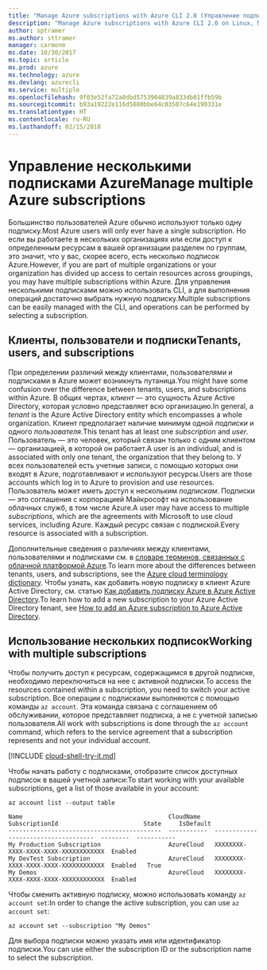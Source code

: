 ```yaml
---
title: "Manage Azure subscriptions with Azure CLI 2.0 (Управление подписками Azure с помощью Azure CLI 2.0)"
description: "Manage Azure subscriptions with Azure CLI 2.0 on Linux, Mac, or Windows (Управление подписками Azure с помощью Azure CLI 2.0 на платформах Windows, Mac или Linux)."
author: sptramer
ms.author: sttramer
manager: carmonm
ms.date: 10/30/2017
ms.topic: article
ms.prod: azure
ms.technology: azure
ms.devlang: azurecli
ms.service: multiple
ms.openlocfilehash: 9f03e52fa72a8dbd5753904839a833db01ffb59b
ms.sourcegitcommit: b93a19222e116d5880bbe64c03507c64e190331e
ms.translationtype: HT
ms.contentlocale: ru-RU
ms.lasthandoff: 02/15/2018
---
```

# <a name="manage-multiple-azure-subscriptions"></a><span data-ttu-id="a11a4-103">Управление несколькими подписками Azure</span><span class="sxs-lookup"><span data-stu-id="a11a4-103">Manage multiple Azure subscriptions</span></span>

<span data-ttu-id="a11a4-104">Большинство пользователей Azure обычно используют только одну подписку.</span><span class="sxs-lookup"><span data-stu-id="a11a4-104">Most Azure users will only ever have a single subscription.</span></span> <span data-ttu-id="a11a4-105">Но если вы работаете в нескольких организациях или если доступ к определенным ресурсам в вашей организации разделен по группам, это значит, что у вас, скорее всего, есть несколько подписок Azure.</span><span class="sxs-lookup"><span data-stu-id="a11a4-105">However, if you are part of multiple organizations or your organization has divided up access to certain resources across groupings, you may have multiple subscriptions within Azure.</span></span> <span data-ttu-id="a11a4-106">Для управления несколькими подписками можно использовать CLI, а для выполнения операций достаточно выбрать нужную подписку.</span><span class="sxs-lookup"><span data-stu-id="a11a4-106">Multiple subscriptions can be easily managed with the CLI, and operations can be performed by selecting a subscription.</span></span>

## <a name="tenants-users-and-subscriptions"></a><span data-ttu-id="a11a4-107">Клиенты, пользователи и подписки</span><span class="sxs-lookup"><span data-stu-id="a11a4-107">Tenants, users, and subscriptions</span></span>

<span data-ttu-id="a11a4-108">При определении различий между клиентами, пользователями и подписками в Azure может возникнуть путаница.</span><span class="sxs-lookup"><span data-stu-id="a11a4-108">You might have some confusion over the difference between tenants, users, and subscriptions within Azure.</span></span> <span data-ttu-id="a11a4-109">В общих чертах, _клиент_ — это сущность Azure Active Directory, которая условно представляет всю организацию.</span><span class="sxs-lookup"><span data-stu-id="a11a4-109">In general, a _tenant_ is the Azure Active Directory entity which encompasses a whole organization.</span></span> <span data-ttu-id="a11a4-110">Клиент предполагает наличие минимум одной _подписки_ и одного _пользователя_.</span><span class="sxs-lookup"><span data-stu-id="a11a4-110">This tenant has at least one _subscription_ and _user_.</span></span> <span data-ttu-id="a11a4-111">Пользователь — это человек, который связан только с одним клиентом — организацией, в которой он работает.</span><span class="sxs-lookup"><span data-stu-id="a11a4-111">A user is an individual, and is associated with only one tenant, the organization that they belong to.</span></span> <span data-ttu-id="a11a4-112">У всех пользователей есть учетные записи, с помощью которых они входят в Azure, подготавливают и используют ресурсы.</span><span class="sxs-lookup"><span data-stu-id="a11a4-112">Users are those accounts which log in to Azure to provision and use resources.</span></span> <span data-ttu-id="a11a4-113">Пользователь может иметь доступ к нескольким _подпискам_. Подписки — это соглашения с корпорацией Майкрософт на использование облачных служб, в том числе Azure.</span><span class="sxs-lookup"><span data-stu-id="a11a4-113">A user may have access to multiple _subscriptions_, which are the agreements with Microsoft to use cloud services, including Azure.</span></span> <span data-ttu-id="a11a4-114">Каждый ресурс связан с подпиской.</span><span class="sxs-lookup"><span data-stu-id="a11a4-114">Every resource is associated with a subscription.</span></span>

<span data-ttu-id="a11a4-115">Дополнительные сведения о различиях между клиентами, пользователями и подписками см. в [словаре терминов, связанных с облачной платформой Azure](/azure/azure-glossary-cloud-terminology).</span><span class="sxs-lookup"><span data-stu-id="a11a4-115">To learn more about the differences between tenants, users, and subscriptions, see the [Azure cloud terminology dictionary](/azure/azure-glossary-cloud-terminology).</span></span>
<span data-ttu-id="a11a4-116">Чтобы узнать, как добавить новую подписку в клиент Azure Active Directory, см. статью [Как добавить подписку Azure в Azure Active Directory](/azure/active-directory/active-directory-how-subscriptions-associated-directory).</span><span class="sxs-lookup"><span data-stu-id="a11a4-116">To learn how to add a new subscription to your Azure Active Directory tenant, see [How to add an Azure subscription to Azure Active Directory](/azure/active-directory/active-directory-how-subscriptions-associated-directory).</span></span>

## <a name="working-with-multiple-subscriptions"></a><span data-ttu-id="a11a4-117">Использование нескольких подписок</span><span class="sxs-lookup"><span data-stu-id="a11a4-117">Working with multiple subscriptions</span></span>

<span data-ttu-id="a11a4-118">Чтобы получить доступ к ресурсам, содержащимся в другой подписке, необходимо переключиться на нее с активной подписки.</span><span class="sxs-lookup"><span data-stu-id="a11a4-118">To access the resources contained within a subscription, you need to switch your active subscription.</span></span> <span data-ttu-id="a11a4-119">Все операции с подписками выполняются с помощью команды `az account`. Эта команда связана с соглашением об обслуживании, которое представляет подписка, а не с учетной записью пользователя.</span><span class="sxs-lookup"><span data-stu-id="a11a4-119">All work with subscriptions is done through the `az account` command, which refers to the service agreement that a subscription represents and not your individual account.</span></span>

[!INCLUDE [cloud-shell-try-it.md](includes/cloud-shell-try-it.md)]

<span data-ttu-id="a11a4-120">Чтобы начать работу с подписками, отобразите список доступных подписок в вашей учетной записи:</span><span class="sxs-lookup"><span data-stu-id="a11a4-120">To start working with your available subscriptions, get a list of those available in your account:</span></span>

```azurecli-interactive
az account list --output table
```

```Output
Name                                         CloudName    SubscriptionId                        State     IsDefault
-------------------------------------------  -----------  ------------------------------------  --------  -----------
My Production Subscription                   AzureCloud   XXXXXXXX-XXXX-XXXX-XXXX-XXXXXXXXXXXX  Enabled
My DevTest Subscription                      AzureCloud   XXXXXXXX-XXXX-XXXX-XXXX-XXXXXXXXXXXX  Enabled   True
My Demos                                     AzureCloud   XXXXXXXX-XXXX-XXXX-XXXX-XXXXXXXXXXXX  Enabled
```

<span data-ttu-id="a11a4-121">Чтобы сменить активную подписку, можно использовать команду `az account set`:</span><span class="sxs-lookup"><span data-stu-id="a11a4-121">In order to change the active subscription, you can use `az account set`:</span></span>

```azurecli-interactive
az account set --subscription "My Demos"
```

<span data-ttu-id="a11a4-122">Для выбора подписки можно указать имя или идентификатор подписки.</span><span class="sxs-lookup"><span data-stu-id="a11a4-122">You can use either the subscription ID or the subscription name to select the subscription.</span></span>
